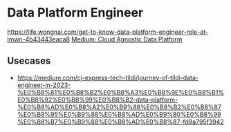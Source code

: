 # Data Platform Engineer

https://life.wongnai.com/get-to-know-data-platform-engineer-role-at-lmwn-4b43443eaca8
[Medium: Cloud Agnostic Data Platform](https://medium.com/@mariusz_kujawski/cloud-agnostic-data-platform-3aedd6d0eb3b)

## Usecases

* https://medium.com/cj-express-tech-tildi/journey-of-tildi-data-engineer-in-2023-%E0%B8%81%E0%B8%B2%E0%B8%A3%E0%B8%9E%E0%B8%B1%E0%B8%92%E0%B8%99%E0%B8%B2-data-platform-%E0%B8%AD%E0%B8%A2%E0%B9%88%E0%B8%B2%E0%B8%87%E0%B8%95%E0%B9%88%E0%B8%AD%E0%B9%80%E0%B8%99%E0%B8%B7%E0%B9%88%E0%B8%AD%E0%B8%87-fd8a795f3942
